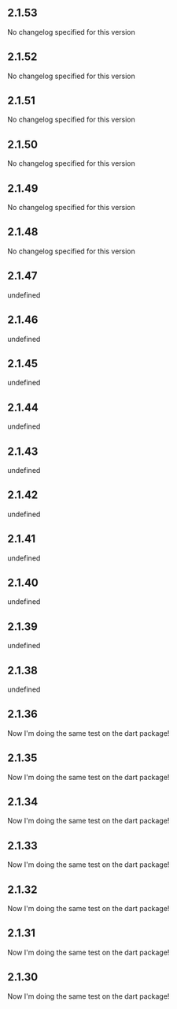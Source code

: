 
## 2.1.53

No changelog specified for this version
                
## 2.1.52

No changelog specified for this version
                
## 2.1.51

No changelog specified for this version
                
## 2.1.50

No changelog specified for this version
                
## 2.1.49

No changelog specified for this version
                
## 2.1.48

No changelog specified for this version
                
## 2.1.47

undefined
                
## 2.1.46

undefined
                
## 2.1.45

undefined
                
## 2.1.44

undefined
                
## 2.1.43

undefined
                
## 2.1.42

undefined
                
## 2.1.41

undefined
                
## 2.1.40

undefined
                
## 2.1.39

undefined
                
## 2.1.38

undefined
                
## 2.1.36

Now I'm doing the same test on the dart package!
                
## 2.1.35

Now I'm doing the same test on the dart package!
                
## 2.1.34

Now I'm doing the same test on the dart package!
                
## 2.1.33

Now I'm doing the same test on the dart package!
                
## 2.1.32

Now I'm doing the same test on the dart package!
                
## 2.1.31

Now I'm doing the same test on the dart package!
                
## 2.1.30

Now I'm doing the same test on the dart package!
                